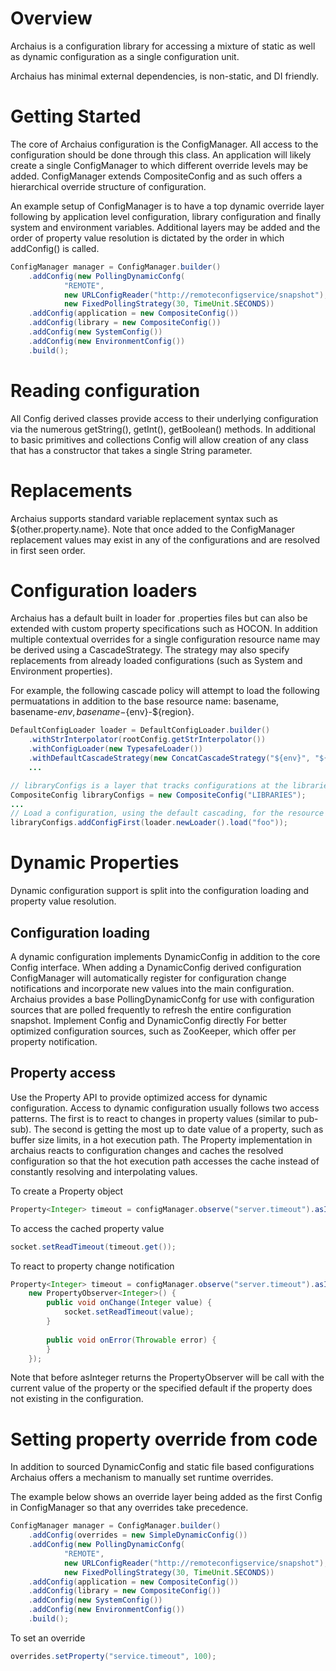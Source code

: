 # Overview

Archaius is a configuration library for accessing a mixture of static as well
as dynamic configuration as a single configuration unit.

Archaius has minimal external dependencies, is non-static, and DI friendly.

# Getting Started

The core of Archaius configuration is the ConfigManager.  All access to the configuration
should be done through this class.  An application will likely create a single ConfigManager
to which different override levels may be added.  ConfigManager extends CompositeConfig
and as such offers a hierarchical override structure of configuration.

An example setup of ConfigManager is to have a top dynamic override layer following by 
application level configuration, library configuration and finally system and environment 
variables.  Additional layers may be added and the order of property value resolution
is dictated by the order in which addConfig() is called.

```java
ConfigManager manager = ConfigManager.builder() 
    .addConfig(new PollingDynamicConfg(
            "REMOTE", 
            new URLConfigReader("http://remoteconfigservice/snapshot"), 
            new FixedPollingStrategy(30, TimeUnit.SECONDS)) 
    .addConfig(application = new CompositeConfig())
    .addConfig(library = new CompositeConfig())
    .addConfig(new SystemConfig()) 
    .addConfig(new EnvironmentConfig())
    .build();
```

# Reading configuration

All Config derived classes provide access to their underlying configuration via the numerous 
getString(), getInt(), getBoolean() methods.  In additional to basic primitives and collections
Config will allow creation of any class that has a constructor that takes a single String parameter.

# Replacements

Archaius supports standard variable replacement syntax such as ${other.property.name}.  Note that
once added to the ConfigManager replacement values may exist in any of the configurations and are
resolved in first seen order.

# Configuration loaders

Archaius has a default built in loader for .properties files but can also be extended with custom
property specifications such as HOCON.  In addition multiple contextual overrides for a single 
configuration resource name may be derived using a CascadeStrategy.  The strategy may also specify
replacements from already loaded configurations (such as System and Environment properties).

For example, the following cascade policy will attempt to load the following permuatations in addition
to the base resource name:  basename, basename-${env}, basename-${env}-${region}.  

``` java
DefaultConfigLoader loader = DefaultConfigLoader.builder()
    .withStrInterpolator(rootConfig.getStrInterpolator())
    .withConfigLoader(new TypesafeLoader())
    .withDefaultCascadeStrategy(new ConcatCascadeStrategy("${env}", "${region}"))
    ...
```


```java    
// libraryConfigs is a layer that tracks configurations at the libraries layer
CompositeConfig libraryConfigs = new CompositeConfig("LIBRARIES");
...
// Load a configuration, using the default cascading, for the resource name 'foo'
libraryConfigs.addConfigFirst(loader.newLoader().load("foo"));
```

# Dynamic Properties

Dynamic configuration support is split into the configuration loading and property value resolution.

## Configuration loading

A dynamic configuration implements DynamicConfig in addition to the core Config interface.  When adding
a DynamicConfig derived configuration ConfigManager will automatically register for configuration 
change notifications and incorporate new values into the main configuration.  Archaius provides a base
PollingDynamicConfg for use with configuration sources that are polled frequently to refresh the entire
configuration snapshot.  Implement Config and DynamicConfig directly For better optimized configuration 
sources, such as ZooKeeper, which offer per property notification.

## Property access

Use the Property API to provide optimized access for dynamic configuration.  Access to dynamic configuration
usually follows two access patterns.  The first is to react to changes in property values (similar to pub-sub).
The second is getting the most up to date value of a property, such as buffer size limits, in a hot execution path.
The Property implementation in archaius reacts to configuration changes and caches the resolved configuration
so that the hot execution path accesses the cache instead of constantly resolving and interpolating values.

To create a Property object

```java
Property<Integer> timeout = configManager.observe("server.timeout").asInteger(DEFAULT_TIMEOUT_VALUE);
```

To access the cached property value
```java
socket.setReadTimeout(timeout.get());
```

To react to property change notification

```java
Property<Integer> timeout = configManager.observe("server.timeout").asInteger(DEFAULT_TIMEOUT_VALUE, 
    new PropertyObserver<Integer>() {
        public void onChange(Integer value) {
            socket.setReadTimeout(value);
        }
        
        public void onError(Throwable error) {
        }
    });
```

Note that before asInteger returns the PropertyObserver will be call with the current value of the property
or the specified default if the property does not existing in the configuration.

# Setting property override from code

In addition to sourced DynamicConfig and static file based configurations Archaius offers a mechanism to 
manually set runtime overrides.  

The example below shows an override layer being added as the first Config in ConfigManager so that any
overrides take precedence.  

```java
ConfigManager manager = ConfigManager.builder() 
    .addConfig(overrides = new SimpleDynamicConfig())
    .addConfig(new PollingDynamicConfg(
            "REMOTE", 
            new URLConfigReader("http://remoteconfigservice/snapshot"), 
            new FixedPollingStrategy(30, TimeUnit.SECONDS)) 
    .addConfig(application = new CompositeConfig())
    .addConfig(library = new CompositeConfig())
    .addConfig(new SystemConfig()) 
    .addConfig(new EnvironmentConfig())
    .build();
```

To set an override
```java
overrides.setProperty("service.timeout", 100);
```

